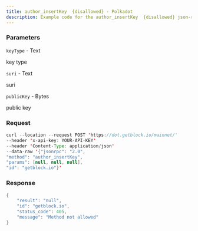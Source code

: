 ```yaml
---
title: author_insertKey  {disallowed} - Polkadot
description: Example code for the author_insertKey  {disallowed} json-rpc method. Сomplete guide on how to use author_insertKey  {disallowed} json-rpc in GetBlock.io Web3 documentation.
---
```


### Parameters


`keyType` - Text

key type

`suri` - Text

suri

`publicKey` - Bytes

public key

### Request

``` java
curl --location --request POST 'https://dot.getblock.io/mainnet/' 
--header 'x-api-key: YOUR-API-KEY' 
--header 'Content-Type: application/json' 
--data-raw '{"jsonrpc": "2.0",
"method": "author_insertKey",
"params": [null, null, null],
"id": "getblock.io"}'
```

###  Response

``` java
{
    "result": "null",
    "id": "getblock.io",
    "status_code": 405,
    "message": "Method not allowed"
}
```

